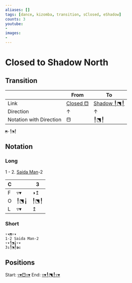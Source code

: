```yaml
---
aliases: [] 
tags: [dance, kizomba, transition, sClosed, eShadow]
counts: 3
youtube:
- 
images:
-
---
```


# Closed to Shadow North
## Transition
|                         | From             | To   |
| ----------------------- | ---------------- | ---- |
| Link                    | [Closed ⬒](Postures/Closed%20⬒.md)             | [Shadow ╿⬔╿](Postures/Shadow%20╿⬔╿.md) |
| Direction               |         ↑         |   ↑   |
| Notation with Direction | ⬒          | ╿⬔╿|      |

```
⬒-╿⬔╿
``` 



## Notation
### Long
1 - 2. [Saida Man](Figures/Fundamentals/Saida%20Man.md)-2

| C   |     | 3   |
| --- | --- | --- |
| F   | ▿▾  | ◑↥  |
| O   | ╿⬔╽ | ╿⬔╿ |
| L   | ▿▾  | ↥   |

### Short
```
▿▾⬒▿▾
1-2 Saida Man-2
▿▾╿⬔╽▿▾
3↥╿⬔╿◑↥
```

## Positions
Start: [▿▾⬒▿▾](Positions/Closed/▿▾⬒▿▾.md)
End: [▿▾╿⬔╿▿▾](Positions/Shadow/▿▾╿⬔╿▿▾.md)
